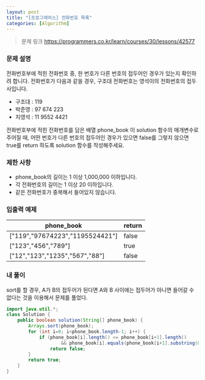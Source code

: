 ```yaml
---
layout: post
title: "[프로그래머스] 전화번호 목록"
categories: [Algorithm]
---
```


> 문제 링크
> <https://programmers.co.kr/learn/courses/30/lessons/42577>

### 문제 설명

전화번호부에 적힌 전화번호 중, 한 번호가 다른 번호의 접두어인 경우가 있는지 확인하려 합니다.
전화번호가 다음과 같을 경우, 구조대 전화번호는 영석이의 전화번호의 접두사입니다.

- 구조대 : 119
- 박준영 : 97 674 223
- 지영석 : 11 9552 4421

전화번호부에 적힌 전화번호를 담은 배열 phone_book 이 solution 함수의 매개변수로 주어질 때, 어떤 번호가 다른 번호의 접두어인 경우가 있으면 false를 그렇지 않으면 true를 return 하도록 solution 함수를 작성해주세요.

### 제한 사항

- phone_book의 길이는 1 이상 1,000,000 이하입니다.
- 각 전화번호의 길이는 1 이상 20 이하입니다.
- 같은 전화번호가 중복해서 들어있지 않습니다.

### 입출력 예제

|phone_book|return|
|-|-|
|["119","97674223","1195524421"]|false|
|["123","456","789"]|true|
|["12","123","1235","567","88"]|false|

### 내 풀이

sort를 할 경우, A가 B의 접두어가 된다면 A와 B 사이에는 접두어가 아니면 들어갈 수 없다는 것을 이용해서 문제를 풀었다.

```java
import java.util.*;
class Solution {
    public boolean solution(String[] phone_book) {
        Arrays.sort(phone_book);
        for (int i=0; i<phone_book.length-1; i++) {
            if (phone_book[i].length() <= phone_book[i+1].length()
                    && phone_book[i].equals(phone_book[i+1].substring(0, phone_book[i].length())))
                return false;
        }
        return true;
    }
}
```